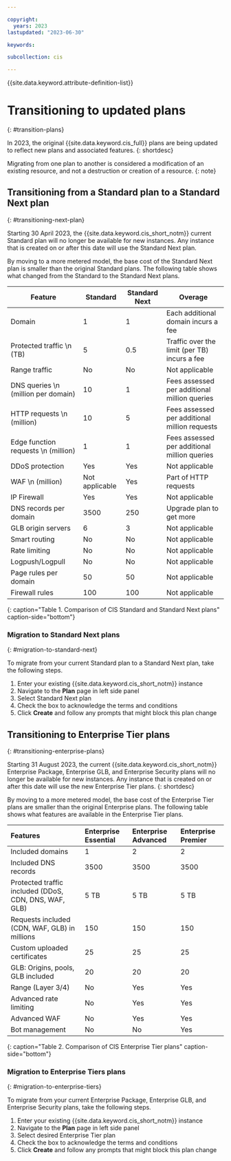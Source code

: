 ```yaml
---

copyright:
  years: 2023
lastupdated: "2023-06-30"

keywords:

subcollection: cis

---
```


{{site.data.keyword.attribute-definition-list}}

# Transitioning to updated plans
{: #transition-plans}

In 2023, the original {{site.data.keyword.cis_full}} plans are being updated to reflect new plans and associated features.
{: shortdesc}

Migrating from one plan to another is considered a modification of an existing resource, and not a destruction or creation of a resource.
{: note}

## Transitioning from a Standard plan to a Standard Next plan
{: #transitioning-next-plan}

Starting 30 April 2023, the {{site.data.keyword.cis_short_notm}} current Standard plan will no longer be available for new instances. Any instance that is created on or after this date will use the Standard Next plan.

By moving to a more metered model, the base cost of the Standard Next plan is smaller than the original Standard plans. The following table shows what changed from the Standard to the Standard Next plans.

|Feature|Standard|Standard Next|Overage|
|--------|-------------|-----|----|
|Domain|1|1|Each additional domain incurs a fee|
|Protected traffic  \n (TB)|5|0.5|Traffic over the limit (per TB) incurs a fee|
|Range traffic|No|No|Not applicable|
|DNS queries  \n (million per domain)| 10|1|Fees assessed per additional million queries|
|HTTP requests  \n (million)|10|5|Fees assessed per additional million requests|
|Edge function requests  \n (million)|1|1|Fees assessed per additional million queries|
|DDoS protection|Yes|Yes|Not applicable |
|WAF  \n (million)|Not applicable|Yes|Part of HTTP requests |
|IP Firewall|Yes|Yes|Not applicable |
|DNS records per domain|3500|250|Upgrade plan to get more|
|GLB origin servers|6|3|Not applicable|
|Smart routing|No|No|Not applicable|
|Rate limiting|No|No|Not applicable|
|Logpush/Logpull|No|No|Not applicable|
|Page rules per domain|50|50|Not applicable|
|Firewall rules|100|100|Not applicable|
{: caption="Table 1. Comparison of CIS Standard and Standard Next plans" caption-side="bottom"}

### Migration to Standard Next plans
{: #migration-to-standard-next}

To migrate from your current Standard plan to a Standard Next plan, take the following steps.

1. Enter your existing {{site.data.keyword.cis_short_notm}} instance
1. Navigate to the **Plan** page in left side panel
1. Select Standard Next plan
1. Check the box to acknowledge the terms and conditions
1. Click **Create** and follow any prompts that might block this plan change

## Transitioning to Enterprise Tier plans
{: #transitioning-enterprise-plans}

Starting 31 August 2023, the current {{site.data.keyword.cis_short_notm}} Enterprise Package, Enterprise GLB, and Enterprise Security plans will no longer be available for new instances. Any instance that is created on or after this date will use the new Enterprise Tier plans.
{: shortdesc}

By moving to a more metered model, the base cost of the Enterprise Tier plans are smaller than the original Enterprise plans. The following table shows what features are available in the Enterprise Tier plans.

|Features|Enterprise Essential|Enterprise Advanced|Enterprise Premier|
|:-------|:-------------------|:------------------|:-----------------|
|Included domains|1|2|2|
|Included DNS records|3500|3500|3500|
|Protected traffic included (DDoS, CDN, DNS, WAF, GLB)|5 TB|5 TB|5 TB|
|Requests included (CDN, WAF, GLB) in millions|150|150|150|
|Custom uploaded certificates|25|25|25|
|GLB: Origins, pools, GLB included|20|20|20|
|Range (Layer 3/4) | No | Yes | Yes |
|Advanced rate limiting| No | Yes | Yes |
|Advanced WAF| No | Yes | Yes |
|Bot management| No | No | Yes |
{: caption="Table 2. Comparison of CIS Enterprise Tier plans" caption-side="bottom"}

### Migration to Enterprise Tiers plans
{: #migration-to-enterprise-tiers}

To migrate from your current Enterprise Package, Enterprise GLB, and Enterprise Security plans, take the following steps.

1. Enter your existing {{site.data.keyword.cis_short_notm}} instance
1. Navigate to the **Plan** page in left side panel
1. Select desired Enterprise Tier plan
1. Check the box to acknowledge the terms and conditions
1. Click **Create** and follow any prompts that might block this plan change
